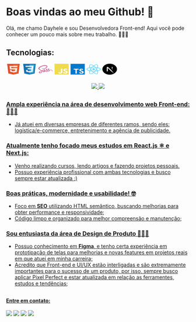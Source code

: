 # Boas vindas ao meu Github! 💖
Olá, me chamo Dayhele e sou Desenvolvedora Front-end! Aqui você pode conhecer um pouco mais sobre meu trabalho. 👩🏻‍💻

## Tecnologias: 

<div align="left">
  <img align="center" alt="html" height="30" width="40" src="https://raw.githubusercontent.com/devicons/devicon/master/icons/html5/html5-original.svg">
  <img align="center" alt="css" height="30" width="40" src="https://raw.githubusercontent.com/devicons/devicon/master/icons/css3/css3-original.svg">
  <img align="center" alt="sass" height="30" width="40" src="https://raw.githubusercontent.com/devicons/devicon/master/icons/sass/sass-original.svg">
  <img align="center" alt="javascript" height="30" width="40" src="https://raw.githubusercontent.com/devicons/devicon/master/icons/javascript/javascript-plain.svg">
  <img align="center" alt="typescript" height="30" width="40" src="https://raw.githubusercontent.com/devicons/devicon/master/icons/typescript/typescript-plain.svg">
  <img align="center" alt="react" height="30" width="40" src="https://raw.githubusercontent.com/devicons/devicon/master/icons/react/react-original.svg">
  <img align="center" alt="nextjs" height="30" width="40" src="https://raw.githubusercontent.com/devicons/devicon/master/icons/nextjs/nextjs-original.svg">
</div>

###

<div align="center">
  <a href="https://github.com/dayhele">
  <img height="180em" src="https://github-readme-stats-dayhele.vercel.app/api?username=dayhele&show_icons=true&theme=panda&include_all_commits=true&count_private=true"/>
  <img height="180em" src="https://github-readme-stats-dayhele.vercel.app/api/top-langs/?username=dayhele&layout=compact&langs_count=7&theme=panda"/>
</div>
  
 ##

 ### Ampla experiência na área de desenvolvimento web Front-end: 👩🏻‍💻
 - Já atuei em diversas empresas de diferentes ramos, sendo eles: logística/e-commerce, entretenimento e agência de publicidade.
 
 ### Atualmente tenho focado meus estudos em React.js ⚛️ e Next.js:
 - Venho realizando cursos, lendo artigos e fazendo projetos pessoais.
 - Possuo experiência profissional com ambas tecnologias e busco sempre estar atualizada ;)
  
 ### Boas práticas, modernidade e usabilidade! 🤓
 * Foco em **SEO** utilizando HTML semântico, buscando melhorias para obter performance e responsividade;
 * Código limpo e organizado para melhor compreensão e manutenção;
  
 ### Sou entusiasta da área de Design de Produto 👩🏻‍🎨
 - Possuo conhecimento em **Figma**, e tenho certa experiência em prototipação de telas para melhorias e novas features em projetos reais em que atuei em minha carreira;
 - Acredito que Front-end e UI/UX estão interligadas e são extremamente importantes para o sucesso de um produto, por isso, sempre busco aplicar Pixel Perfect e estar atualizada em relação as ferramentes, estudos e tendências;
   
 ##
  
 #### Entre em contato:
  
<div> 

  <a href="https://instagram.com/dayhele" target="_blank"><img src="https://img.shields.io/badge/-Instagram-%23E4405F?style=for-the-badge&logo=instagram&logoColor=white" target="_blank"></a>
  <a href = "mailto:dayhelepereira@gmail.com"><img src="https://img.shields.io/badge/-Gmail-%23333?style=for-the-badge&logo=gmail&logoColor=white" target="_blank"></a>
  <a href="https://www.linkedin.com/in/dayhele" target="_blank"><img src="https://img.shields.io/badge/-LinkedIn-%230077B5?style=for-the-badge&logo=linkedin&logoColor=white" target="_blank"></a>
  <a href="https://www.behance.net/dayhele" target="_blank"><img src="https://img.shields.io/badge/-Behance-%23333?style=for-the-badge&logo=behance&logoColor=white" target="_blank"></a>
   

</div>
